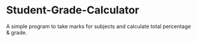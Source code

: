 # Student-Grade-Calculator
A simple program to take marks for subjects and calculate total percentage &amp; grade.
